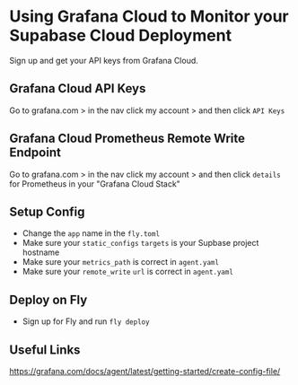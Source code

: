 
# Using Grafana Cloud to Monitor your Supabase Cloud Deployment

Sign up and get your API keys from Grafana Cloud.

## Grafana Cloud API Keys

Go to grafana.com > in the nav click my account > and then click `API Keys`

## Grafana Cloud Prometheus Remote Write Endpoint

Go to grafana.com > in the nav click my account > and then click `details` for Prometheus in your "Grafana Cloud Stack"

## Setup Config

 * Change the `app` name in the `fly.toml`
 * Make sure your `static_configs` `targets` is your Supbase project hostname
 * Make sure your `metrics_path` is correct in `agent.yaml`
 * Make sure your `remote_write` `url` is correct in `agent.yaml`

## Deploy on Fly

 * Sign up for Fly and run `fly deploy`

## Useful Links
https://grafana.com/docs/agent/latest/getting-started/create-config-file/



